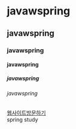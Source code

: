 # javawspring
## javawspring
### javawspring
#### javawspring
##### javawspring
###### javawspring
<div>
   <a href="http://49.142.157.251:9090/cjgreen" target="_blank">웹사이트방문하기</a>
</div>  
spring study
